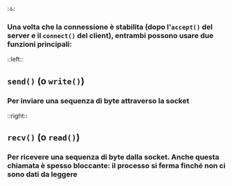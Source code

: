 ::top::
### Una volta che la connessione è stabilita (dopo l'`accept()` del server e il `connect()` del client), entrambi possono usare due funzioni principali:

<VSpace space="4"/>

::left::
<div class="text-center">
<carbon-send-alt size="15"/>

## **`send()` (o `write()`)**
### Per <Alert strong>inviare</Alert> una sequenza di byte attraverso la socket
</div>

::right::
<div class="text-center">
<carbon-download size="15"/>

## **`recv()` (o `read()`)**
### Per <Alert strong>ricevere</Alert> una sequenza di byte dalla socket. Anche questa chiamata è spesso **bloccante**: il processo si ferma finché non ci sono dati da leggere
</div>

